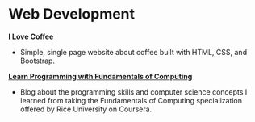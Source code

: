 <h1>Web Development</h1>

<a href="https://kyleyasumiishi.github.io/Web-Development/coffee.html" target="_blank"><strong>I Love Coffee</strong></a>
<ul><li>Simple, single page website about coffee built with HTML, CSS, and Bootstrap.</li></ul>

<a href="https://kyleyasumiishi.github.io/Web-Development/Fund_of_Computing/index.html" target="_blank"><strong>Learn Programming with Fundamentals of Computing</strong></a>
<ul><li>Blog about the programming skills and computer science concepts I learned from taking the Fundamentals of Computing specialization offered by Rice University on Coursera.</li></ul>
